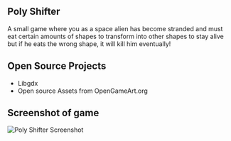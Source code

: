## Poly Shifter

A small game where you as a space alien has become stranded and must eat certain amounts of shapes to transform into other shapes to stay alive but if he eats the wrong shape, it will kill him eventually!

## Open Source Projects

* Libgdx
* Open source Assets from OpenGameArt.org

## Screenshot of game

![Poly Shifter Screenshot](http://i.imgur.com/yKDr7uZ.png)